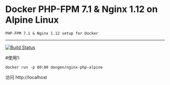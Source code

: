 Docker PHP-FPM 7.1 & Nginx 1.12 on Alpine Linux
==============================================
    PHP-FPM 7.1 & Nginx 1.12 setup for Docker
-----
[![Build Status](https://travis-ci.org/wangzhoudong/php-nginx-alpine.svg?branch=master)](https://travis-ci.org/wangzhoudong/php-nginx-alpine)

#使用1:

    docker run -p 80:80 dongen/nginx-php-alpine

访问 http://localhost

